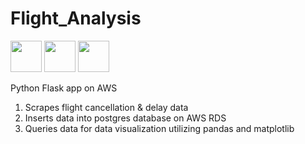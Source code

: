 # Flight_Analysis
<div id="badges">
  <img src="https://user-images.githubusercontent.com/102629027/181946301-ac3bf68f-83b9-45ee-b59c-e13785c6dc5f.png" width="50" height="50"/>
  <img src=href="![Amazon-Web-Services-AWS-Emblem](https://user-images.githubusercontent.com/102629027/212450209-15c7080c-2224-4531-8a72-5d237fd8197a.png)" width="50" height="50"/>
  <img src="https://user-images.githubusercontent.com/102629027/181937283-4e85e57e-3d2a-4fdb-9dd6-442929fe95fb.png" width="50" height="50"/>
</div>  

Python Flask app on AWS

1. Scrapes flight cancellation & delay data
2. Inserts data into postgres database on AWS RDS
3. Queries data for data visualization utilizing pandas and matplotlib
